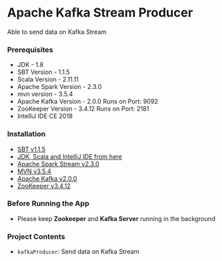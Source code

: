 # Apache Kafka Stream Producer

Able to send data on Kafka Stream

### Prerequisites

- JDK - 1.8
- SBT Version - 1.1.5
- Scala Version - 2.11.11
- Apache Spark Version - 2.3.0
- mvn version - 3.5.4
- Apache Kafka Version - 2.0.0 Runs on Port: 9092
- ZooKeeper Version - 3.4.12 Runs on Port: 2181
- IntelliJ IDE CE 2018

### Installation

- [SBT v1.1.5](https://www.scala-sbt.org/1.0/docs/Installing-sbt-on-Windows.html)
- [JDK, Scala and IntelliJ IDE from here](https://www.scala-lang.org/download/2.11.11.html)
- [Apache Spark Stream v2.3.0](https://spark.apache.org/releases/spark-release-2-3-0.html)
- [MVN v3.5.4](https://maven.apache.org/download.cgi)
- [Apache Kafka v2.0.0](https://kafka.apache.org/downloads)
- [ZooKeeper v3.4.12](http://mirrors.wuchna.com/apachemirror/zookeeper/)

### Before Running the App

- Please keep <b>Zookeeper</b> and <b>Kafka Server</b> running in the background


### Project Contents

- `kafkaProducer`: Send data on Kafka Stream